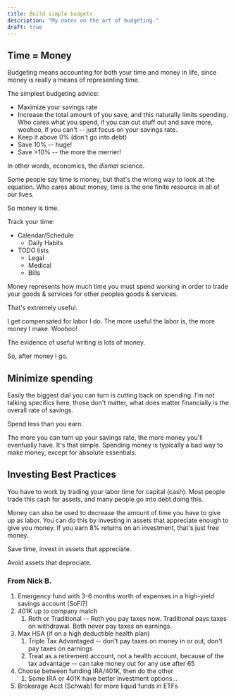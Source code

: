 ```yaml
---
title: Build simple budgets
description: "My notes on the art of budgeting."
draft: true
---
```

## Time = Money
Budgeting means accounting for both your time and money in life, since money is really a means of representing time.


The simplest budgeting advice:
- Maximize your savings rate
- Increase the total amount of you save, and this naturally limits spending. Who cares what you spend, if you can cut stuff out and save more, woohoo, if you can't -- just focus on your savings rate.
- Keep it above 0% (don't go into debt)
- Save 10% -- huge!
- Save >10% -- the more the merrier!

In other words, economics, the *dismal* science.

Some people say time is money, but that's the wrong way to look at the equation. Who cares about money, time is the one finite resource in all of our lives.

So money is time.

Track your time:
- Calendar/Schedule
	- Daily Habits
- TODO lists
	- Legal
	- Medical
	- Bills

Money represents how much time you must spend working in order to trade your goods & services for other peoples goods & services.


That's extremely useful.

I get compensated for labor I do. The more useful the labor is, the more money I make. Woohoo!

The evidence of useful writing is lots of money.

So, after money I go.

## Minimize spending
Easily the biggest dial you can turn is cutting back on spending. I'm not talking specifics here, those don't matter, what does matter financially is the overall rate of savings. 

Spend less than you earn.

The more you can turn up your savings rate, the more money you'll eventually have. It's that simple. Spending money is typically a bad way to make money, except for absolute essentials.

## Investing Best Practices
You have to work by trading your labor time for capital (cash). Most people trade this cash for assets, and many people go into debt doing this.

Money can also be used to decrease the amount of time you have to give up as labor. You can do this by investing in assets that appreciate enough to give you money. If you earn 8% returns on an investment, that's just free money.

Save time, invest in assets that appreciate.

Avoid assets that depreciate.

### From Nick B.
1. Emergency fund with 3-6 months worth of expenses in a high-yield savings account (SoFi?)
2. 401K up to company match
	1. Roth or Traditional -- Roth you pay taxes now. Traditional pays taxes on withdrawal. Both never pay taxes on earnings.
3. Max HSA (if on a high deductible health plan)
	1. Triple Tax Advantaged -- don't pay taxes on money in or out, don't pay taxes on earnings
	2. Treat as a retirement account, not a health account, because of the tax advantage -- can take money out for any use after 65
4. Choose between funding IRA/401K, then do the other
	1. Some IRA or 401K have better investment options...
5. Brokerage Acct (Schwab) for more liquid funds in ETFs


